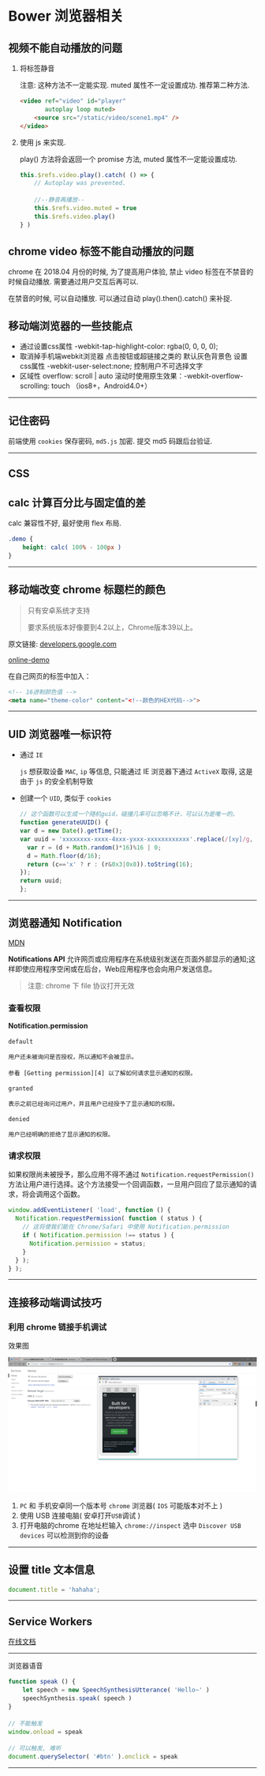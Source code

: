 # Bower 浏览器相关

## 视频不能自动播放的问题

1. 将标签静音

   注意: 这种方法不一定能实现. muted 属性不一定设置成功. 推荐第二种方法.

   ```html
   <video ref="video" id="player"
          autoplay loop muted>
       <source src="/static/video/scene1.mp4" />
   </video>
   ```

2. 使用 js 来实现.

   play() 方法将会返回一个 promise 方法, muted 属性不一定能设置成功.

   ```js
   this.$refs.video.play().catch( () => {
       // Autoplay was prevented.
   
       //--静音再播放--
       this.$refs.video.muted = true
       this.$refs.video.play()
   } )
   ```

## chrome video 标签不能自动播放的问题

chrome 在 2018.04 月份的时候, 为了提高用户体验, 禁止 video 标签在不禁音的时候自动播放. 需要通过用户交互后再可以.

在禁音的时候, 可以自动播放. 可以通过自动 play().then().catch() 来补捉.



## 移动端浏览器的一些技能点

+ 通过设置css属性 -webkit-tap-highlight-color: rgba(0, 0, 0, 0);
+ 取消掉手机端webkit浏览器 点击按钮或超链接之类的 默认灰色背景色 
  设置css属性 -webkit-user-select:none; 控制用户不可选择文字 
+ 区域性 overflow: scroll | auto 滚动时使用原生效果：-webkit-overflow-scrolling: touch （ios8+，Android4.0+）

---



## 记住密码

前端使用 `cookies` 保存密码, `md5.js` 加密. 提交 md5 码跟后台验证.



---



## CSS

## calc 计算百分比与固定值的差

calc 兼容性不好, 最好使用 flex 布局.

```css
.demo {
    height: calc( 100% - 100px )
}
```



---



## 移动端改变 chrome 标题栏的颜色

> 只有安卓系统才支持
>
> 要求系统版本好像要到4.2以上，Chrome版本39以上。

原文链接: [developers.google.com][1]

[online-demo][1]

在自己网页的<head></head>标签中加入：

```html
<!-- 16进制颜色值 -->
<meta name="theme-color" content="<!--颜色的HEX代码-->">
```



---



## UID 浏览器唯一标识符

+ 通过 `IE`

  `js` 想获取设备 `MAC`, `ip` 等信息, 只能通过 IE 浏览器下通过 `ActiveX` 取得, 这是由于 `js` 的安全机制导致

+ 创建一个 `UID`, 类似于 `cookies`

  ```js
  // 这个函数可以生成一个随机guid，碰撞几率可以忽略不计，可以认为是唯一的。
  function generateUUID() {
  var d = new Date().getTime();
  var uuid = 'xxxxxxxx-xxxx-4xxx-yxxx-xxxxxxxxxxxx'.replace(/[xy]/g, function(c) {
    var r = (d + Math.random()*16)%16 | 0;
    d = Math.floor(d/16);
    return (c=='x' ? r : (r&0x3|0x8)).toString(16);
  });
  return uuid;
  };
  ```

---



## 浏览器通知 Notification

[MDN][3]

**Notifications API** 允许网页或应用程序在系统级别发送在页面外部显示的通知;这样即使应用程序空闲或在后台，Web应用程序也会向用户发送信息。

> 注意: chrome 下 file 协议打开无效

### 查看权限

**Notification.permission**

`default`

	用户还未被询问是否授权，所以通知不会被显示。
	
	参看 [Getting permission][4] 以了解如何请求显示通知的权限。

`granted`

	表示之前已经询问过用户，并且用户已经授予了显示通知的权限。

`denied`

	用户已经明确的拒绝了显示通知的权限。

### 请求权限

如果权限尚未被授予，那么应用不得不通过 `Notification.requestPermission()` 方法让用户进行选择。这个方法接受一个回调函数，一旦用户回应了显示通知的请求，将会调用这个函数。

```js
window.addEventListener( 'load', function () {
  Notification.requestPermission( function ( status ) {
    // 这将使我们能在 Chrome/Safari 中使用 Notification.permission
    if ( Notification.permission !== status ) {
      Notification.permission = status;
    }
  } );
} );
```

---



## 连接移动端调试技巧

### 利用 chrome 链接手机调试

效果图

![](../images/brower_01.png)

1. `PC` 和 手机安卓同一个版本号 `chrome` 浏览器( `IOS` 可能版本对不上 )
2. 使用 USB 连接电脑( 安卓打开`USB`调试 )
3. 打开电脑的chrome 在地址栏输入 `chrome://inspect`  选中 `Discover USB devices` 可以检测到你的设备 



---



## 设置 title 文本信息

```js
document.title = 'hahaha';
```

---



## Service Workers

[在线文档][10]



---



浏览器语音

```js
function speak () {
    let speech = new SpeechSynthesisUtterance( 'Hello~' )
    speechSynthesis.speak( speech )
}

// 不能触发
window.onload = speak

// 可以触发, 难听
document.querySelector( '#btn' ).onclick = speak
```





---

[1]: https://developers.google.com/web/updates/2014/11/Support-for-theme-color-in-Chrome-39-for-Android?hl=en
[2]: https://hodorshy.github.io/example/chrome-title-color.html
[3]: https://developer.mozilla.org/zh-CN/docs/Web/API/notification/Using_Web_Notifications
[4]: https://developer.mozilla.org/zh-CN/docs/Web/API/notification/Using_Web_Notifications#Getting_permission
[5]: https://connect.qq.com/
[6]: https://open.weixin.qq.com/
[7]: https://open.weixin.qq.com/
[8]: https://developer.github.com/apps/building-oauth-apps/creating-an-oauth-app/
[9]: https://developer.github.com/apps/building-oauth-apps/authorizing-oauth-apps/
[10]: https://www.w3ctech.com/topic/866
